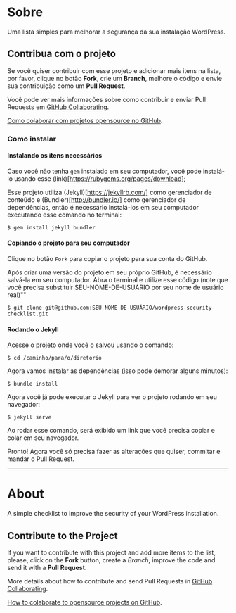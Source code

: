 # Sobre #

Uma lista simples para melhorar a segurança da sua instalação WordPress.

## Contribua com o projeto ##

Se você quiser contribuir com esse projeto e adicionar mais itens na lista, por favor, clique no botão **Fork**, crie um **Branch**, melhore o código e envie sua contribuição como um **Pull Request**.

Você pode ver mais informações sobre como contribuir e enviar Pull Requests em [GitHub Collaborating][collaborating].

[Como colaborar com projetos opensource no GitHub][youtube-video].

### Como instalar ###

#### Instalando os itens necessários ####

Caso você não tenha `gem` instalado em seu computador, você pode instalá-lo usando esse (link)[https://rubygems.org/pages/download];

Esse projeto utiliza (Jekyll)[https://jekyllrb.com/] como gerenciador de conteúdo e (Bundler)[http://bundler.io/] como gerenciador de dependências, então é necessário instalá-los em seu computador executando esse comando no terminal:

`$ gem install jekyll bundler`

#### Copiando o projeto para seu computador ####

Clique no botão `Fork` para copiar o projeto para sua conta do GitHub.

Após criar uma versão do projeto em seu próprio GitHub, é necessário salvá-la em seu computador. Abra o terminal e utilize esse código (note que você precisa substituir SEU-NOME-DE-USUÁRIO por seu nome de usuário real)""

`$ git clone git@github.com:SEU-NOME-DE-USUÁRIO/wordpress-security-checklist.git`

#### Rodando o Jekyll ####

Acesse o projeto onde você o salvou usando o comando:

`$ cd /caminho/para/o/diretorio`

Agora vamos instalar as dependências (isso pode demorar alguns minutos):

`$ bundle install`

Agora você já pode executar o Jekyll para ver o projeto rodando em seu navegador:

`$ jekyll serve`

Ao rodar esse comando, será exibido um link que você precisa copiar e colar em seu navegador.

Pronto! Agora você só precisa fazer as alterações que quiser, commitar e mandar o Pull Request.

------

# About #

A simple checklist to improve the security of your WordPress installation.

## Contribute to the Project ##

If you want to contribute with this project and add more items to the list, please, click on the **Fork** button, create a *Branch*, improve the code and send it with a **Pull Request**.

More details about how to contribute and send Pull Requests in [GitHub Collaborating][collaborating].

[How to colaborate to opensource projects on GitHub][youtube-video].

[collaborating]: https://help.github.com/categories/63/articles

[youtube-video]: http://www.youtube.com/watch?v=H3olaBo83As
